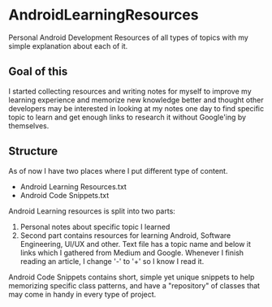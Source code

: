 # AndroidLearningResources

Personal Android Development Resources of all types of topics with my simple explanation about each of it.

## Goal of this

I started collecting resources and writing notes for myself to improve my learning experience and memorize new knowledge better and thought other developers may be interested in looking at my notes one day to find specific topic to learn and get enough links to research it without Google'ing by themselves.

## Structure

As of now I have two places where I put different type of content.
- Android Learning Resources.txt
- Android Code Snippets.txt

Android Learning resources is split into two parts:
1. Personal notes about specific topic I learned 
2. Second part contains resources for learning Android, Software Engineering, UI/UX and other. Text file has a topic name and below it links which I gathered from Medium and Google. Whenever I finish reading an article, I change '-' to '+' so I know I read it.

Android Code Snippets contains short, simple yet unique snippets to help memorizing specific class patterns, and have a "repository" of classes that may come in handy in every type of project.
